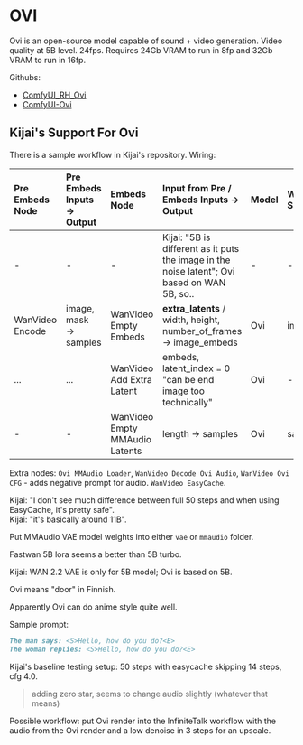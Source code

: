 # OVI

Ovi is an open-source model capable of sound + video generation. Video quality at 5B level. 24fps. Requires 24Gb VRAM to run in 8fp and 32Gb VRAM to run in 16fp.

Githubs:
* [ComfyUI_RH_Ovi](https://github.com/HM-RunningHub/ComfyUI_RH_Ovi)
* [ComfyUI-Ovi](https://github.com/snicolast/ComfyUI-Ovi)

## Kijai's Support For Ovi

There is a sample workflow in Kijai's repository. Wiring:

| Pre Embeds Node| Pre Embeds Inputs -> Output | Embeds Node | Input from Pre / Embeds Inputs -> Output | Model | WanVideo Sampler Input |
| :-- | :-- | :-- | :-- | :-- | :-- |
| - | - | - | Kijai: "5B is different as it puts the image in the noise latent"; Ovi based on WAN 5B, so.. | - | - |
| WanVideo Encode | image, mask<br>-> samples | WanVideo Empty Embeds | **extra_latents** / width, height, number_of_frames<br>-> image_embeds | Ovi | image_embeds |
| ... | ... | WanVideo Add Extra Latent | embeds, latent_index = 0<br>"can be end image too technically" | Ovi | - |
| - | - | WanVideo Empty MMAudio Latents | length -> samples | Ovi | samples |

Extra nodes: `Ovi MMAudio Loader`, `WanVideo Decode Ovi Audio`, `WanVideo Ovi CFG` - adds negative prompt for audio.
`WanVideo EasyCache`.

Kijai: "I don't see much difference between full 50 steps and when using EasyCache, it's pretty safe".  
Kijai: "it's basically around 11B".

Put MMAudio VAE model weights into either `vae` or `mmaudio` folder.

Fastwan 5B lora seems a better than 5B turbo.

Kijai: WAN 2.2 VAE is only for 5B model; Ovi is based on 5B.

Ovi means "door" in Finnish.

Apparently Ovi can do anime style quite well.

Sample prompt:
```markdown
The man says: <S>Hello, how do you do?<E>
The woman replies: <S>Hello, how do you do?<E>
```

Kijai's baseline testing setup: 50 steps with easycache skipping 14 steps, cfg 4.0.
> adding zero star, seems to change audio slightly (whatever that means)

Possible workflow: put Ovi render into the InfiniteTalk workflow with the audio from the Ovi render and a low denoise in 3 steps for an upscale.
